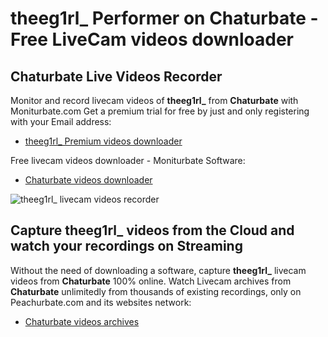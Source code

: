 # theeg1rl_ Performer on Chaturbate - Free LiveCam videos downloader

## Chaturbate Live Videos Recorder

Monitor and record livecam videos of **theeg1rl_** from **Chaturbate** with Moniturbate.com
Get a premium trial for free by just and only registering with your Email address:
* [theeg1rl_ Premium videos downloader](https://moniturbate.com/request-demo-licence-key.html)

Free livecam videos downloader - Moniturbate Software:
* [Chaturbate videos downloader](https://moniturbate.com/moniturbate-download-software.html)

![theeg1rl_ livecam videos recorder](https://peachurnet.com/templates/moniturbate-software.png)


## Capture theeg1rl_ videos from the Cloud and watch your recordings on Streaming

Without the need of downloading a software, capture **theeg1rl_** livecam videos from **Chaturbate** 100% online.
Watch Livecam archives from **Chaturbate** unlimitedly from thousands of existing recordings, only on Peachurbate.com and its websites network:
* [Chaturbate videos archives](https://peachurnet.com/)